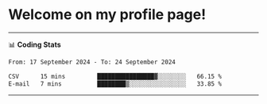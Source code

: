 # Welcome on my profile page!
<!-- print(("dralla"[::-1]+"s").capitalize()) -->

<!-- ---
👨🏻‍💻 **Busy With**
* Learning new Skills.
* Building small Projects.
* Being helpful. -->

---
📊 **Coding Stats**
<!--START_SECTION:waka-->

```txt
From: 17 September 2024 - To: 24 September 2024

CSV      15 mins         ████████████████▓░░░░░░░░   66.15 %
E-mail   7 mins          ████████▒░░░░░░░░░░░░░░░░   33.85 %
```

<!--END_SECTION:waka-->
---
